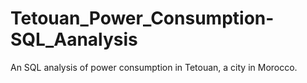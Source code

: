 # Tetouan_Power_Consumption-SQL_Aanalysis
An SQL analysis of power consumption in Tetouan, a city in Morocco.
